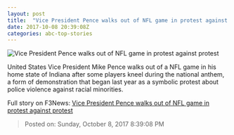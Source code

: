 ```yaml
---
layout: post
title:  "Vice President Pence walks out of NFL game in protest against protest"
date: 2017-10-08 20:39:08Z
categories: abc-top-stories
---
```


![Vice President Pence walks out of NFL game in protest against protest](http://www.abc.net.au/news/image/9028950-1x1-700x700.jpg)

United States Vice President Mike Pence walks out of a NFL game in his home state of Indiana after some players kneel during the national anthem, a form of demonstration that began last year as a symbolic protest about police violence against racial minorities.


Full story on F3News: [Vice President Pence walks out of NFL game in protest against protest](http://www.f3nws.com/n/WkrSfE)

> Posted on: Sunday, October 8, 2017 8:39:08 PM

